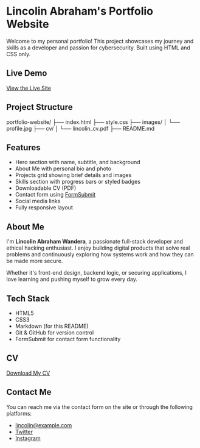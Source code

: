 # Lincolin Abraham's Portfolio Website

Welcome to my personal portfolio! This project showcases my journey and skills as a developer and passion for cybersecurity. Built using HTML and CSS only.



##  Live Demo

 [View the Live Site](https://yourusername.github.io/portfolio-website/)  



##  Project Structure

portfolio-website/
├── index.html
├── style.css
├── images/
│  └── profile.jpg
├── cv/
│ └── lincolin_cv.pdf
├── README.md


##  Features

- Hero section with name, subtitle, and background
- About Me with personal bio and photo
-  Projects grid showing brief details and images
-  Skills section with progress bars or styled badges
-  Downloadable CV (PDF)
-  Contact form using [FormSubmit](https://formsubmit.co/)
-  Social media links 
-  Fully responsive layout



## About Me

I'm **Lincolin Abraham Wandera**, a passionate full-stack developer and ethical hacking enthusiast. I enjoy building digital products that solve real problems and continuously exploring how systems work and how they can be made more secure.

Whether it's front-end design, backend logic, or securing applications, I love learning and pushing myself to grow every day.


## Tech Stack

- HTML5
- CSS3
- Markdown (for this README)
- Git & GitHub for version control
- FormSubmit for contact form functionality


## CV

[Download My CV](./cv/lincolin_cv.pdf)


## Contact Me

You can reach me via the contact form on the site or through the following platforms:

- [lincolin@example.com](mailto:wanderalincolin29@gmail.com)
- [Twitter](https://twitter.com/barely_lee)
- [Instagram](https://www.instagram.com/barely_lee)
